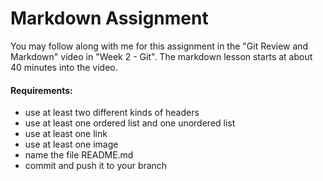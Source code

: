 # Markdown Assignment

You may follow along with me for this assignment in the "Git Review and Markdown" video in "Week 2 - Git". The markdown lesson starts at about 40 minutes into the video.

#### Requirements:

-   use at least two different kinds of headers
-   use at least one ordered list and one unordered list
-   use at least one link
-   use at least one image
-   name the file README.md
-   commit and push it to your branch

